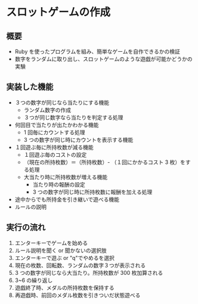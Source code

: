 # スロットゲームの作成

## 概要

- Ruby を使ったプログラムを組み、簡単なゲームを自作できるかの検証
- 数字をランダムに取り出し、スロットゲームのような遊戯が可能かどうかの実験

## 実装した機能

- ３つの数字が同じなら当たりにする機能
  - ランダム数字の作成
  - ３つが同じ数字なら当たりを判定する処理
- 何回目で当たりが出たかわかる機能
  - 1 回毎にカウントする処理
  - 3 つの数字が同じ時にカウントを表示する機能
- １回遊ぶ毎に所持枚数が減る機能
  - １回遊ぶ毎のコストの設定
  - （現在の所持枚数）＝（所持枚数）- （１回にかかるコスト 3 枚）をする処理
  - 大当たり時に所持枚数が増える機能
    - 当たり時の報酬の設定
    - 3 つの数字が同じ時に所持枚数に報酬を加える処理
- 途中からでも所持金を引き継いで遊べる機能
- ルールの説明

## 実行の流れ

1. エンターキーでゲームを始める
2. ルール説明を聞く or 聞かないの選択肢
3. エンターキーで遊ぶ or "q"でやめるを選択
4. 現在の枚数、回転数、ランダムの数字３つが表示される
5. 3 つの数字が同じなら大当たり。所持枚数が 300 枚加算される
6. 3~6 の繰り返し
7. 遊戯終了時、メダルの所持枚数を保持する
8. 再遊戯時、前回のメダル枚数を引きついだ状態遊べる
